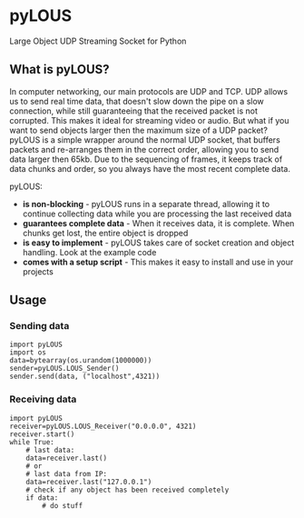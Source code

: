 # pyLOUS
Large Object UDP Streaming Socket for Python

## What is pyLOUS?
In computer networking, our main protocols are UDP and TCP. UDP allows us to send real time data, that doesn't slow down
the pipe on a slow connection, while still guaranteeing that the received packet is not corrupted. This makes it ideal
for streaming video or audio. But what if you want to send objects larger then the maximum size of a UDP packet? <br />
pyLOUS is a simple wrapper around the normal UDP socket, that buffers packets and re-arranges them in the correct order,
allowing you to send data larger then 65kb. Due to the sequencing of frames, it keeps track of data chunks and order,
so you always have the most recent complete data.

pyLOUS:
 * **is non-blocking** - pyLOUS runs in a separate thread, allowing it to continue collecting data while you are processing the last received data
 * **guarantees complete data** - When it receives data, it is complete. When chunks get lost, the entire object is dropped
 * **is easy to implement** - pyLOUS takes care of socket creation and object handling. Look at the example code
 * **comes with a setup script** - This makes it easy to install and use in your projects
 
## Usage
### Sending data
    import pyLOUS
    import os
    data=bytearray(os.urandom(1000000))
    sender=pyLOUS.LOUS_Sender()
    sender.send(data, ("localhost",4321))

### Receiving data
    import pyLOUS
    receiver=pyLOUS.LOUS_Receiver("0.0.0.0", 4321)
    receiver.start()
    while True:
        # last data:
        data=receiver.last()
        # or
        # last data from IP:
        data=receiver.last("127.0.0.1")
        # check if any object has been received completely
        if data:
            # do stuff
